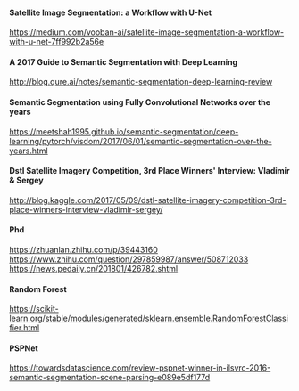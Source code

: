 #### Satellite Image Segmentation: a Workflow with U-Net
https://medium.com/vooban-ai/satellite-image-segmentation-a-workflow-with-u-net-7ff992b2a56e

#### A 2017 Guide to Semantic Segmentation with Deep Learning
http://blog.qure.ai/notes/semantic-segmentation-deep-learning-review

#### Semantic Segmentation using Fully Convolutional Networks over the years
https://meetshah1995.github.io/semantic-segmentation/deep-learning/pytorch/visdom/2017/06/01/semantic-segmentation-over-the-years.html

#### Dstl Satellite Imagery Competition, 3rd Place Winners' Interview: Vladimir & Sergey
http://blog.kaggle.com/2017/05/09/dstl-satellite-imagery-competition-3rd-place-winners-interview-vladimir-sergey/

#### Phd
https://zhuanlan.zhihu.com/p/39443160 <br>
https://www.zhihu.com/question/297859987/answer/508712033 <br>
https://news.pedaily.cn/201801/426782.shtml

#### Random Forest
https://scikit-learn.org/stable/modules/generated/sklearn.ensemble.RandomForestClassifier.html

#### PSPNet
https://towardsdatascience.com/review-pspnet-winner-in-ilsvrc-2016-semantic-segmentation-scene-parsing-e089e5df177d
